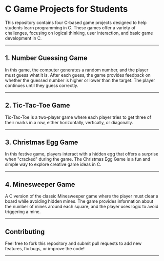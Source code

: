 # C Game Projects for Students

This repository contains four C-based game projects designed to help students learn programming in C. These games offer a variety of challenges, focusing on logical thinking, user interaction, and basic game development in C.

---

## 1. Number Guessing Game

In this game, the computer generates a random number, and the player must guess what it is. After each guess, the game provides feedback on whether the guessed number is higher or lower than the target. The player continues until they guess correctly.

---

## 2. Tic-Tac-Toe Game

Tic-Tac-Toe is a two-player game where each player tries to get three of their marks in a row, either horizontally, vertically, or diagonally.

---

## 3. Christmas Egg Game

In this festive game, players interact with a hidden egg that offers a surprise when "cracked" during the game. The Christmas Egg Game is a fun and simple way to explore creative game ideas in C.

---

## 4. Minesweeper Game

A C version of the classic Minesweeper game where the player must clear a board while avoiding hidden mines. The game provides information about the number of mines around each square, and the player uses logic to avoid triggering a mine.

---

## Contributing

Feel free to fork this repository and submit pull requests to add new features, fix bugs, or improve the code!

---